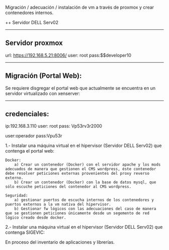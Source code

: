 Migración / adecuación / instalación de vm a través de proxmox y crear contenedores internos.

++ Servidor DELL Serv02

----------------
Servidor proxmox
----------------

url: https://192.168.5.21:8006/
user: root
pass:$$developer10


-----------------------
Migración (Portal Web):
-----------------------

Se requiere disgregar el portal web que actualmente se encuentra en un servidor virtualizado con xenserver:

-------------
credenciales:
-------------
ip:192.168.3.110 
user: root
pass: Vp53rv3r2000

user:operador
pass:Vpu53r


1.- Instalar una máquina virtual en el hipervisor (Servidor DELL Serv02) que contenga el portal web:
    
    Docker:
        a) Crear un contenedor (Docker) con el servidor apache y los mods adecuados de manera que gestionen el CMS wordpress, éste contenedor debe resolver peticiones externas provenientes del proxy reverso externo.
        b) Crear un contenedor (Docker) con la base de datos mysql, que sólo escuche peticiones del contenedor al CMS wordpress.

    Seguridad:
        a) gestionar puertos de escucha internos de los contenedores y puertos externos a la vm nativa del hipervisor.
        b) Gestionar fw lógicos con las adecuaciones del caso de manera que se gestionen peticiones únicamente desde un segemento de red lógico creado desde docker.
        

2.- Instalar una máquina virtual en el hipervisor (Servidor DELL Serv02) que contenga SIGEVIC:

En proceso del inventario de aplicaciones y librerías.


       
   
        
        
